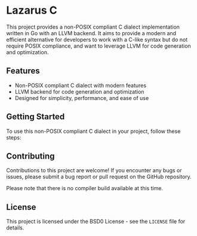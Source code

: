 # Lazarus C

This project provides a non-POSIX compliant C dialect implementation written in Go with an LLVM backend. It aims to provide a modern and efficient alternative for developers to work with a C-like syntax but do not require POSIX compliance, and want to leverage LLVM for code generation and optimization.

## Features

- Non-POSIX compliant C dialect with modern features
- LLVM backend for code generation and optimization
- Designed for simplicity, performance, and ease of use

## Getting Started

To use this non-POSIX compliant C dialect in your project, follow these steps:

## Contributing

Contributions to this project are welcome! If you encounter any bugs or issues, please submit a bug report or pull request on the GitHub repository.

Please note that there is no compiler build available at this time.

## License

This project is licensed under the BSD0 License - see the `LICENSE` file for details.
